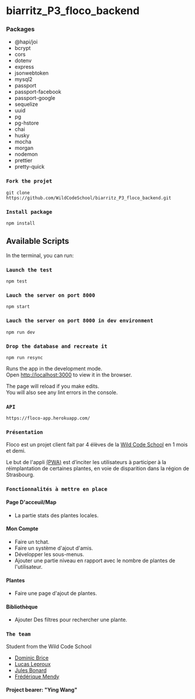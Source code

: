 
# biarritz_P3_floco_backend

### Packages

- @hapi/joi
- bcrypt
- cors
- dotenv
- express
- jsonwebtoken
- mysql2
- passport
- passport-facebook
- passport-google
- sequelize
- uuid
- pg
- pg-hstore
- chai
- husky
- mocha
- morgan
- nodemon
- prettier
- pretty-quick

### `Fork the projet`

```
git clone https://github.com/WildCodeSchool/biarritz_P3_floco_backend.git
```

### `Install package`

```
npm install
```

## Available Scripts

In the terminal, you can run:

### `Launch the test`

```
npm test
```
### `Lauch the server on port 8000`

```
npm start
```
### `Lauch the server on port 8000 in dev environment`

```
npm run dev
```
### `Drop the database and recreate it`

```
npm run resync
```
Runs the app in the development mode.<br />
Open [http://localhost:3000](http://localhost:3000) to view it in the browser.

The page will reload if you make edits.<br />
You will also see any lint errors in the console.

### `API`

```
https://floco-app.herokuapp.com/
```

### `Présentation`

Floco est un projet client fait par 4 élèves de la [Wild Code School](https://www.wildcodeschool.com/) en 1 mois et demi.

Le but de l'appli [(PWA)](https://fr.wikipedia.org/wiki/Progressive_web_app) est d’inciter les utilisateurs à participer à la réimplantation de certaines plantes, en voie de disparition dans la région de Strasbourg.

### `Fonctionnalités à mettre en place`

#### Page D'acceuil/Map

- La partie stats des plantes locales.

#### Mon Compte

- Faire un tchat.
- Faire un système d'ajout d'amis.
- Développer les sous-menus.
- Ajouter une partie niveau en rapport avec le nombre de plantes de l'utilisateur.

#### Plantes

- Faire une page d'ajout de plantes.

#### Bibliothèque

- Ajouter Des filtres pour rechercher une plante.

### `The team`

Student from the Wild Code School

- [Dominic Brice](https://github.com/dominicBrice)
- [Lucas Leproux](https://github.com/lucas240)
- [Jules Bonard](https://github.com/julesbonard)
- [Frédérique Mendy](https://github.com/Superdref)

#### Project bearer: "Ying Wang"
